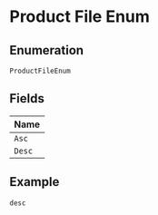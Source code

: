 
# Product File Enum

## Enumeration

`ProductFileEnum`

## Fields

| Name |
|  --- |
| `Asc` |
| `Desc` |

## Example

```
desc
```

